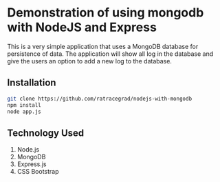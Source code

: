# Demonstration of using mongodb with NodeJS and Express
This is a very simple application that uses a MongoDB database for persistence of data. The application will show all log in the database and give the users an option to add a new log to the database.

## Installation
```bash
git clone https://github.com/ratracegrad/nodejs-with-mongodb
npm install
node app.js
```

## Technology Used
1. Node.js
2. MongoDB
3. Express.js
4. CSS Bootstrap
